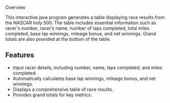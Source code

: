 Overview

This interactive java program generates a table displaying race results from the NASCAR Indy 500. The table includes essential information such as racer's number, racer’s name, number of laps completed, total miles completed, base lap winnings, mileage bonus, and net winnings. Grand totals are also provided at the bottom of the table.

## Features
- Input racer details, including number, name, laps completed, and miles completed.
- Automatically calculates base lap winnings, mileage bonus, and net winnings.
- Displays a comprehensive table of race results.
- Provides grand totals for key metrics.